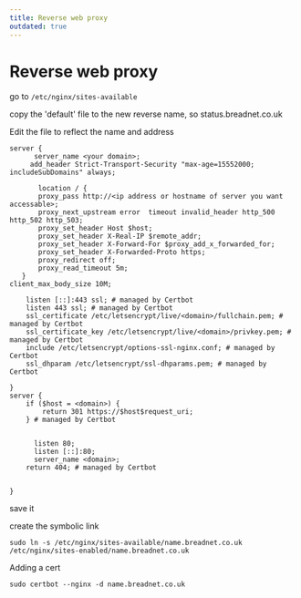```yaml
---
title: Reverse web proxy
outdated: true
---
```


# Reverse web proxy

go to `/etc/nginx/sites-available`

copy the 'default' file to the new reverse name, so status.breadnet.co.uk

Edit the file to reflect the name and address

```nginx
server {
      server_name <your domain>;
     add_header Strict-Transport-Security "max-age=15552000; includeSubDomains" always;

       location / {
       proxy_pass http://<ip address or hostname of server you want accessable>;
       proxy_next_upstream error  timeout invalid_header http_500 http_502 http_503;
       proxy_set_header Host $host;
       proxy_set_header X-Real-IP $remote_addr;
       proxy_set_header X-Forward-For $proxy_add_x_forwarded_for;
       proxy_set_header X-Forwarded-Proto https;
       proxy_redirect off;
       proxy_read_timeout 5m;
   }
client_max_body_size 10M;

    listen [::]:443 ssl; # managed by Certbot
    listen 443 ssl; # managed by Certbot
    ssl_certificate /etc/letsencrypt/live/<domain>/fullchain.pem; # managed by Certbot
    ssl_certificate_key /etc/letsencrypt/live/<domain>/privkey.pem; # managed by Certbot
    include /etc/letsencrypt/options-ssl-nginx.conf; # managed by Certbot
    ssl_dhparam /etc/letsencrypt/ssl-dhparams.pem; # managed by Certbot

}
server {
    if ($host = <domain>) {
        return 301 https://$host$request_uri;
    } # managed by Certbot


      listen 80;
      listen [::]:80;
      server_name <domain>;
    return 404; # managed by Certbot


}
```

save it

create the symbolic link

```shell
sudo ln -s /etc/nginx/sites-available/name.breadnet.co.uk /etc/nginx/sites-enabled/name.breadnet.co.uk
```

Adding a cert

```shell
sudo certbot --nginx -d name.breadnet.co.uk
```